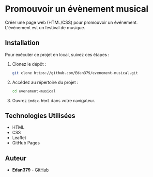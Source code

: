 # Promouvoir un évènement musical

Créer une page web (HTML/CSS) pour promouvoir un événement. 
L'événement est un festival de musique.

## Installation

Pour exécuter ce projet en local, suivez ces étapes :

1. Clonez le dépôt :
    ```sh
    git clone https://github.com/Edan379/evenement-musical.git
    ```

2. Accédez au répertoire du projet :
    ```sh
    cd evenement-musical
    ```
5. Ouvrez `index.html` dans votre navigateur.

## Technologies Utilisées

- HTML
- CSS
- Leaflet
- GitHub Pages

## Auteur

- **Edan379** - [GitHub](https://github.com/Edan379)